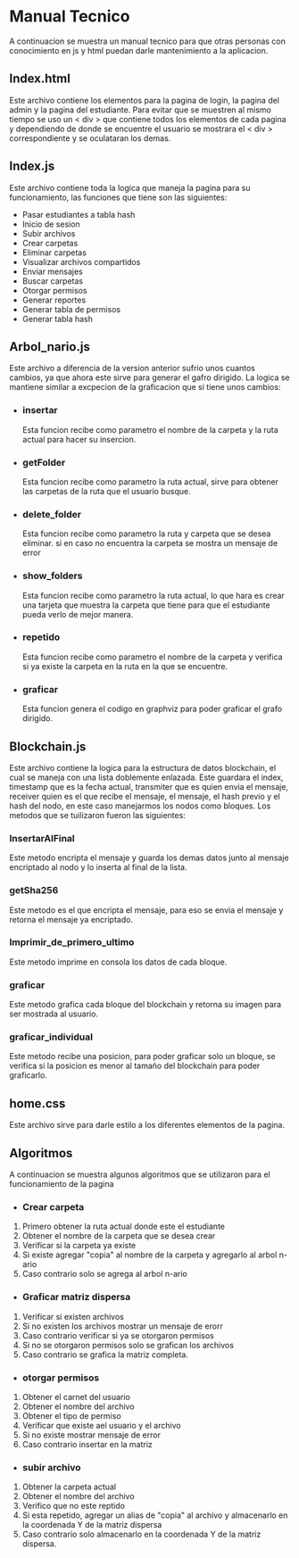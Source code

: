 # Manual Tecnico
A continuacion se muestra un manual tecnico para que otras personas con conocimiento en js y html puedan darle mantenimiento a la aplicacion.

## Index.html
Este archivo contiene los elementos para la pagina de login, la pagina del admin y la pagina del estudiante. Para evitar que se muestren al mismo tiempo se uso un < div > que contiene todos los elementos de cada pagina y dependiendo de donde se encuentre el usuario se mostrara el < div > correspondiente y se oculataran los demas.

## Index.js
Este archivo contiene toda la logica que maneja la pagina para su funcionamiento, las funciones que tiene son las siguientes:
- Pasar estudiantes a tabla hash
- Inicio de sesion
- Subir archivos
- Crear carpetas
- Eliminar carpetas
- Visualizar archivos compartidos
- Enviar mensajes
- Buscar carpetas
- Otorgar permisos
- Generar reportes
- Generar tabla de permisos
- Generar tabla hash

## Arbol_nario.js
Este archivo a diferencia de la version anterior sufrio unos cuantos cambios, ya que ahora este sirve para generar el gafro dirigido. La logica se mantiene similar a excpecion de la graficacion que si tiene unos cambios:
 
- ### insertar
  Esta funcion recibe como parametro el nombre de la carpeta y la ruta actual para hacer su insercion.

- ### getFolder
  Esta funcion recibe como parametro la ruta actual, sirve para obtener las carpetas de la ruta que el usuario busque.
  
- ### delete_folder
  Esta funcion recibe como parametro la ruta y carpeta que se desea eliminar. si en caso no encuentra la carpeta se mostra un mensaje de error
  
- ### show_folders
  Esta funcion recibe como parametro la ruta actual, lo que hara es crear una tarjeta que muestra la carpeta que tiene para que el estudiante pueda verlo de mejor manera.
  
- ### repetido
  Esta funcion recibe como parametro el nombre de la carpeta y verifica si ya existe la carpeta en la ruta en la que se encuentre.
  
- ### graficar
  Esta funcion genera el codigo en graphviz para poder graficar el grafo dirigido.

## Blockchain.js
Este archivo contiene la logica para la estructura de datos blockchain, el cual se maneja con una lista doblemente enlazada. Este guardara el index, timestamp que es la fecha actual, transmiter que es quien envia el mensaje, receiver quien es el que recibe el mensaje, el mensaje, el hash previo y el hash del nodo, en este caso manejarmos los nodos como bloques. Los metodos que se tuilizaron fueron las siguientes:

### InsertarAlFinal
Este metodo encripta el mensaje y guarda los demas datos junto al mensaje encriptado al nodo y lo inserta al final de la lista.

### getSha256
Este metodo es el que encripta el mensaje, para eso se envia el mensaje y retorna el mensaje ya encriptado.

### Imprimir_de_primero_ultimo
Este metodo imprime en consola los datos de cada bloque.

### graficar
Este metodo grafica cada bloque del blockchain y retorna su imagen para ser mostrada al usuario.

### graficar_individual
Este metodo recibe una posicion, para poder graficar solo un bloque, se verifica si la posicion es menor al tamaño del blockchain para poder graficarlo.

## home.css
Este archivo sirve para darle estilo a los diferentes elementos de la pagina.

## Algoritmos
A continuacion se muestra algunos algoritmos que se utilizaron para el funcionamiento de la pagina

- ### Crear carpeta
 1. Primero obtener la ruta actual donde este el estudiante
 2. Obtener el nombre de la carpeta que se desea crear
 3. Verificar si la carpeta ya existe
 4. Si existe agregar "copia" al nombre de la carpeta y agregarlo al arbol n-ario
 5. Caso contrario solo se agrega al arbol n-ario

- ### Graficar matriz dispersa
 1. Verificar si existen archivos
 2. Si no existen los archivos mostrar un mensaje de erorr
 3. Caso contrario verificar si ya se otorgaron permisos
 4. Si no se otorgaron permisos solo se grafican los archivos
 5. Caso contrario se grafica la matriz completa.

- ### otorgar permisos
 1. Obtener el carnet del usuario
 2. Obtener el nombre del archivo
 3. Obtener el tipo de permiso
 4. Verificar que existe ael usuario y el archivo
 5. Si no existe mostrar mensaje de error
 6. Caso contrario insertar en la matriz

- ### subir archivo
 1. Obtener la carpeta actual
 2. Obtener el nombre del archivo
 3. Verifico que no este reptido
 4. Si esta repetido, agregar un alias de "copia" al archivo y almacenarlo en la coordenada Y de la matriz dispersa
 5. Caso contrario solo almacenarlo en la coordenada Y de la matriz dispersa.

